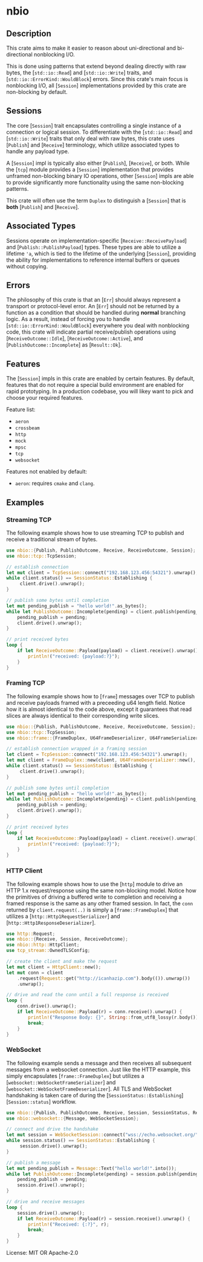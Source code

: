 # nbio

## Description

This crate aims to make it easier to reason about uni-directional and bi-directional nonblocking I/O.

This is done using patterns that extend beyond dealing directly with raw bytes, the [`std::io::Read`] and [`std::io::Write`] traits,
and [`std::io::ErrorKind::WouldBlock`] errors. Since this crate's main focus is nonblocking I/O, all [`Session`] implementations provided
by this crate are non-blocking by default.

## Sessions

The core [`Session`] trait encapsulates controlling a single instance of a connection or logical session.
To differentiate with the [`std::io::Read`] and [`std::io::Write`] traits that only deal with raw bytes, this
crate uses [`Publish`] and [`Receive`] terminology, which utilize associated types to handle any payload type.

A [`Session`] impl is typically also either [`Publish`], [`Receive`], or both.
While the [`tcp`] module provides a [`Session`] implementation that provides unframed non-blocking binary IO operations,
other [`Session`] impls are able to provide significantly more functionality using the same non-blocking patterns.

This crate will often use the term `Duplex` to distinguish a [`Session`] that is **both** [`Publish`] and [`Receive`].

## Associated Types

Sessions operate on implementation-specific [`Receive::ReceivePayload`] and [`Publish::PublishPayload`] types.
These types are able to utilize a lifetime `'a`, which is tied to the lifetime of the underlying [`Session`],
providing the ability for implementations to reference internal buffers or queues without copying.

## Errors

The philosophy of this crate is that an [`Err`] should always represent a transport or protocol-level error.
An [`Err`] should not be returned by a function as a condition that should be handled during **normal** branching logic.
As a result, instead of forcing you to handle [`std::io::ErrorKind::WouldBlock`] everywhere you deal with nonblocking code,
this crate will indicate partial receive/publish operations using [`ReceiveOutcome::Idle`], [`ReceiveOutcome::Active`],
and [`PublishOutcome::Incomplete`] as [`Result::Ok`].

## Features

The [`Session`] impls in this crate are enabled by certain features.
By default, features that do not require a special build environment are enabled for rapid prototyping.
In a production codebase, you will likey want to pick and choose your required features.

Feature list:

- `aeron`
- `crossbeam`
- `http`
- `mock`
- `mpsc`
- `tcp`
- `websocket`

Features not enabled by default:

- `aeron`: requires `cmake` and `clang`.

## Examples

### Streaming TCP

The following example shows how to use streaming TCP to publish and receive a traditional stream of bytes.

```rust
use nbio::{Publish, PublishOutcome, Receive, ReceiveOutcome, Session};
use nbio::tcp::TcpSession;

// establish connection
let mut client = TcpSession::connect("192.168.123.456:54321").unwrap();
while client.status() == SessionStatus::Establishing {
     client.drive().unwrap();
}

// publish some bytes until completion
let mut pending_publish = "hello world!".as_bytes();
while let PublishOutcome::Incomplete(pending) = client.publish(pending_publish).unwrap() {
    pending_publish = pending;
    client.drive().unwrap();
}

// print received bytes
loop {
    if let ReceiveOutcome::Payload(payload) = client.receive().unwrap() {
        println!("received: {payload:?}");
    }
}
```

### Framing TCP

The following example shows how to [`frame`] messages over TCP to publish and receive payloads framed with a preceeding u64 length field.
Notice how it is almost identical to the code above, except it guarantees that read slices are always identical to their corresponding write slices.

```rust
use nbio::{Publish, PublishOutcome, Receive, ReceiveOutcome, Session};
use nbio::tcp::TcpSession;
use nbio::frame::{FrameDuplex, U64FrameDeserializer, U64FrameSerializer};

// establish connection wrapped in a framing session
let client = TcpSession::connect("192.168.123.456:54321").unwrap();
let mut client = FrameDuplex::new(client, U64FrameDeserializer::new(), U64FrameSerializer::new(), 4096);
while client.status() == SessionStatus::Establishing {
     client.drive().unwrap();
}

// publish some bytes until completion
let mut pending_publish = "hello world!".as_bytes();
while let PublishOutcome::Incomplete(pending) = client.publish(pending_publish).unwrap() {
    pending_publish = pending;
    client.drive().unwrap();
}

// print received bytes
loop {
    if let ReceiveOutcome::Payload(payload) = client.receive().unwrap() {
        println!("received: {payload:?}");
    }
}
```

### HTTP Client

The following example shows how to use the [`http`] module to drive an HTTP 1.x request/response using the same non-blocking model.
Notice how the primitives of driving a buffered write to completion and receiving a framed response is the same as any other framed session.
In fact, the `conn` returned by `client.request(..)` is simply a [`frame::FrameDuplex`] that utilizes a [`http::Http1RequestSerializer`] and
[`http::Http1ResponseDeserializer`].

```rust
use http::Request;
use nbio::{Receive, Session, ReceiveOutcome};
use nbio::http::HttpClient;
use tcp_stream::OwnedTLSConfig;

// create the client and make the request
let mut client = HttpClient::new();
let mut conn = client
    .request(Request::get("http://icanhazip.com").body(()).unwrap())
    .unwrap();

// drive and read the conn until a full response is received
loop {
    conn.drive().unwrap();
    if let ReceiveOutcome::Payload(r) = conn.receive().unwrap() {
        println!("Response Body: {}", String::from_utf8_lossy(r.body()));
        break;
    }
}
```

### WebSocket

The following example sends a message and then receives all subsequent messages from a websocket connection.
Just like the HTTP example, this simply encapsulates [`frame::FrameDuplex`] but utilizes a [`websocket::WebSocketFrameSerializer`]
and [`websocket::WebSocketFrameDeserializer`]. All TLS and WebSocket handshaking is taken care of during the
[`SessionStatus::Establishing`] [`Session::status`] workflow.

```rust
use nbio::{Publish, PublishOutcome, Receive, Session, SessionStatus, ReceiveOutcome};
use nbio::websocket::{Message, WebSocketSession};

// connect and drive the handshake
let mut session = WebSocketSession::connect("wss://echo.websocket.org/", None).unwrap();
while session.status() == SessionStatus::Establishing {
     session.drive().unwrap();
}

// publish a message
let mut pending_publish = Message::Text("hello world!".into());
while let PublishOutcome::Incomplete(pending) = session.publish(pending_publish).unwrap() {
    pending_publish = pending;
    session.drive().unwrap();
}

// drive and receive messages
loop {
    session.drive().unwrap();
    if let ReceiveOutcome::Payload(r) = session.receive().unwrap() {
        println!("Received: {:?}", r);
        break;
    }
}
```

License: MIT OR Apache-2.0
